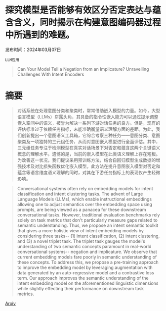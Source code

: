 # 探究模型是否能够有效区分否定表达与蕴含含义，同时揭示在构建意图编码器过程中所遇到的难题。

发布时间：2024年03月07日

`LLM应用`

> Can Your Model Tell a Negation from an Implicature? Unravelling Challenges With Intent Encoders

# 摘要

> 对话系统在处理意图分类和聚类时，常常借助嵌入模型的力量。如今，大型语言模型（LLMs）崭露头角，其具备的指令性嵌入能力可以通过提示调整嵌入空间中的语义，被誉为解决一系列下游对话任务的良方。但是，现有的评估标准过于依赖任务指标，未能准确衡量语义理解方面的差距。为此，我们创新提出一个意图语义工具箱，它综合考察三种任务——意图分类、意图聚类及一项独特的三元组任务，从而对意图嵌入模型进行全面评估。其中，三元组任务专注于检测模型在真实对话场景下对否定和蕴含这两个关键语义概念的理解水平。遗憾的是，当前的嵌入模型在此类语义理解上存在短板。为改善这一状况，我们提议采用预训练方法，结合自回归模型生成数据的增强技术及对比损失函数优化嵌入模型。此方法在提升意图嵌入模型对否定和蕴含等语言维度语义理解的同时，对其在下游任务指标上的表现仅产生轻微影响。

> Conversational systems often rely on embedding models for intent classification and intent clustering tasks. The advent of Large Language Models (LLMs), which enable instructional embeddings allowing one to adjust semantics over the embedding space using prompts, are being viewed as a panacea for these downstream conversational tasks. However, traditional evaluation benchmarks rely solely on task metrics that don't particularly measure gaps related to semantic understanding. Thus, we propose an intent semantic toolkit that gives a more holistic view of intent embedding models by considering three tasks-- (1) intent classification, (2) intent clustering, and (3) a novel triplet task. The triplet task gauges the model's understanding of two semantic concepts paramount in real-world conversational systems-- negation and implicature. We observe that current embedding models fare poorly in semantic understanding of these concepts. To address this, we propose a pre-training approach to improve the embedding model by leveraging augmentation with data generated by an auto-regressive model and a contrastive loss term. Our approach improves the semantic understanding of the intent embedding model on the aforementioned linguistic dimensions while slightly effecting their performance on downstream task metrics.

[Arxiv](https://arxiv.org/abs/2403.04314)
